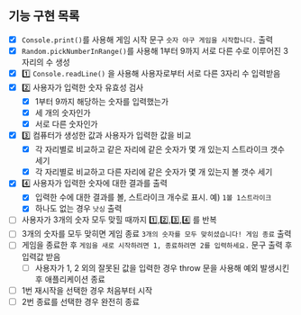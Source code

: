 ## 기능 구현 목록

- [x] `Console.print()`를 사용해 게임 시작 문구 `숫자 야구 게임을 시작합니다.` 출력
- [x] `Random.pickNumberInRange()`를 사용해 1부터 9까지 서로 다른 수로 이루어진 3자리의 수 생성
- [x] 1️⃣ `Console.readLine()` 을 사용해 사용자로부터 서로 다른 3자리 수 입력받음
- [x] 2️⃣ 사용자가 입력한 숫자 유효성 검사
  - [x] 1부터 9까지 해당하는 숫자를 입력했는가
  - [x] 세 개의 숫자인가
  - [x] 서로 다른 숫자인가
- [x] 3️⃣ 컴퓨터가 생성한 값과 사용자가 입력한 값을 비교
  - [x] 각 자리별로 비교하고 같은 자리에 같은 숫자가 몇 개 있는지 스트라이크 갯수 세기
  - [x] 각 자리별로 비교하고 다른 자리에 같은 숫자가 몇 개 있는지 볼 갯수 세기
- [x] 4️⃣ 사용자가 입력한 숫자에 대한 결과를 출력
  - [x] 입력한 수에 대한 결과를 볼, 스트라이크 개수로 표시. 예) `1볼 1스트라이크`
  - [x] 하나도 없는 경우 `낫싱` 출력
- [ ] 사용자가 3개의 숫자 모두 맞힐 때까지 1️⃣,2️⃣,3️⃣,4️⃣ 를 반복
- [ ] 3개의 숫자를 모두 맞히면 게임 종료 `3개의 숫자를 모두 맞히셨습니다! 게임 종료` 출력
- [ ] 게임을 종료한 후 `게임을 새로 시작하려면 1, 종료하려면 2를 입력하세요.` 문구 출력 후 입력값 받음
  - [ ] 사용자가 1, 2 외의 잘못된 값을 입력한 경우 throw 문을 사용해 예외 발생시킨 후 애플리케이션 종료
- [ ] 1번 재시작을 선택한 경우 처음부터 시작
- [ ] 2번 종료를 선택한 경우 완전히 종료
